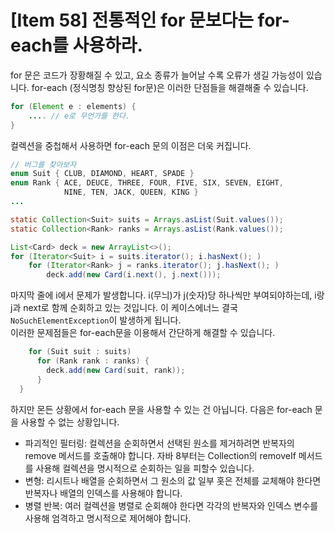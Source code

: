 # [Item 58] 전통적인 for 문보다는 for-each를 사용하라.

for 문은 코드가 장황해질 수 있고, 요소 종류가 늘어날 수록 오류가 생길 가능성이 있습니다. for-each (정식명칭 향상된 for문)은 이러한 단점들을 해결해줄 수 있습니다.  

``` java
for (Element e : elements) {
    .... // e로 무언가를 한다.
}
```
컬렉션을 중첩해서 사용하면 for-each 문의 이점은 더욱 커집니다.

``` java
// 버그를 찾아보자
enum Suit { CLUB, DIAMOND, HEART, SPADE }
enum Rank { ACE, DEUCE, THREE, FOUR, FIVE, SIX, SEVEN, EIGHT,
            NINE, TEN, JACK, QUEEN, KING }
...

static Collection<Suit> suits = Arrays.asList(Suit.values());
static Collection<Rank> ranks = Arrays.asList(Rank.values());

List<Card> deck = new ArrayList<>();
for (Iterator<Suit> i = suits.iterator(); i.hasNext(); )
    for (Iterator<Rank> j = ranks.iterator(); j.hasNext(); )
        deck.add(new Card(i.next(), j.next()));
```

마지막 줄에 i에서 문제가 발생합니다. i(무늬)가 j(숫자)당 하나씩만 부여되야하는데, i랑 j과 next로 함께 순회하고 있는 것입니다. 이 케이스에너느 결국  `NoSuchElementException`이 발생하게 됩니다.
</br>
이러한 문제점들은 for-each문을 이용해서 간단하게 해결할 수 있습니다.

``` java
    for (Suit suit : suits)
      for (Rank rank : ranks) {
        deck.add(new Card(suit, rank));
      }
  }
```

하지만 몬든 상황에서 for-each 문을 사용할 수 있는 건 아닙니다. 다음은 for-each 문을 사용할 수 없는 상황입니다.
- 파괴적인 필터링: 컬렉션을 순회하면서 선택된 원소를 제거하려면 반복자의 remove 메서드를 호출해야 합니다. 자바 8부터는 Collection의 removeIf 메서드를 사용해 컬렉션을 명시적으로 순회하는 일을 피할수 있습니다.
- 변형: 리시트나 배열을 순회하면서 그 원소의 값 일부 홋은 전체를 교체해야 한다면 반복자나 배열의 인덱스를 사용해야 합니다.
- 병렬 반복: 여러 컬렉션을 병렬로 순회해야 한다면 각각의 반복자와 인덱스 변수를 사용해 엄격하고 명시적으로 제어해야 합니다.


